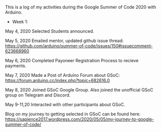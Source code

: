 This is a log of my activities during the Google Summer of Code 2020 with Arduino.

* Week 1:

 May 4, 2020    Selected Students announced.
 
 May 5, 2020    Emailed mentor, updated github issue thread: https://github.com/arduino/summer-of-code/issues/150#issuecomment-623668960
 
 May 6, 2020    Completed Payoneer Registration Process to recieve payments.
 
 May 7, 2020    Made a Post of Arduino Forum about GSoC: https://forum.arduino.cc/index.php?topic=682616.0
 
 May 8, 2020    Joined GSoC Google Group. Also joined the unofficial GSoC group on Telegram and Discord.
 
 May 9-11,20    Interacted with other participants about GSoC.
 
 Blog on my journey to getting selected in GSoC can be found here: https://sapience2017.wordpress.com/2020/05/05/my-journey-to-google-summer-of-code/
 

